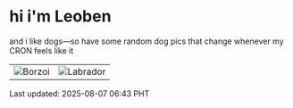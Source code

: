 # hi i'm Leoben

and i like dogs—so have some random dog pics that change whenever my CRON feels like it

|  |  |
|--------|----------|
| ![Borzoi](https://random-dog-vercel.vercel.app/api/random-borzoi?v=1754520186) | ![Labrador](https://random-dog-vercel.vercel.app/api/random-labrador?v=1754520186) |

Last updated: 2025-08-07 06:43 PHT
